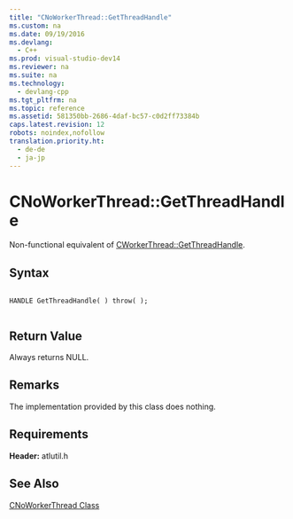 ```yaml
---
title: "CNoWorkerThread::GetThreadHandle"
ms.custom: na
ms.date: 09/19/2016
ms.devlang: 
  - C++
ms.prod: visual-studio-dev14
ms.reviewer: na
ms.suite: na
ms.technology: 
  - devlang-cpp
ms.tgt_pltfrm: na
ms.topic: reference
ms.assetid: 581350bb-2686-4daf-bc57-c0d2ff73384b
caps.latest.revision: 12
robots: noindex,nofollow
translation.priority.ht: 
  - de-de
  - ja-jp
---
```

# CNoWorkerThread::GetThreadHandle
Non-functional equivalent of [CWorkerThread::GetThreadHandle](../vs140/CWorkerThread--GetThreadHandle.md).  
  
## Syntax  
  
```  
  
HANDLE GetThreadHandle( ) throw( );  
  
```  
  
## Return Value  
 Always returns NULL.  
  
## Remarks  
 The implementation provided by this class does nothing.  
  
## Requirements  
 **Header:** atlutil.h  
  
## See Also  
 [CNoWorkerThread Class](../vs140/CNoWorkerThread-Class.md)